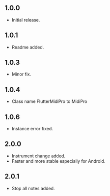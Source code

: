 ## 1.0.0

- Initial release.

## 1.0.1

- Readme added.

## 1.0.3

- Minor fix.

## 1.0.4

- Class name FlutterMidiPro to MidiPro

## 1.0.6

- Instance error fixed.

## 2.0.0

- Instrument change added.
- Faster and more stable especially for Android.

## 2.0.1

- Stop all notes added.
